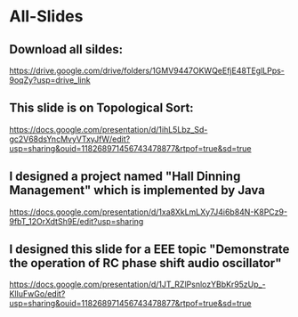 # All-Slides

## Download all sildes: 
https://drive.google.com/drive/folders/1GMV9447OKWQeEfjE48TEglLPps-9oqZy?usp=drive_link

## This slide is on Topological Sort: 
https://docs.google.com/presentation/d/1ihL5Lbz_Sd-gc2V68dsYncMvyVTxyJfW/edit?usp=sharing&ouid=118268971456743478877&rtpof=true&sd=true

##  I designed a project named "Hall Dinning Management" which is implemented by Java
https://docs.google.com/presentation/d/1xa8XkLmLXy7J4i6b84N-K8PCz9-9fbT_12OrXdtSh9E/edit?usp=sharing

## I designed this slide for a EEE topic "Demonstrate the operation of RC phase shift audio oscillator"
https://docs.google.com/presentation/d/1JT_RZlPsnlozYBbKr95zUp_-KlIuFwGo/edit?usp=sharing&ouid=118268971456743478877&rtpof=true&sd=true
